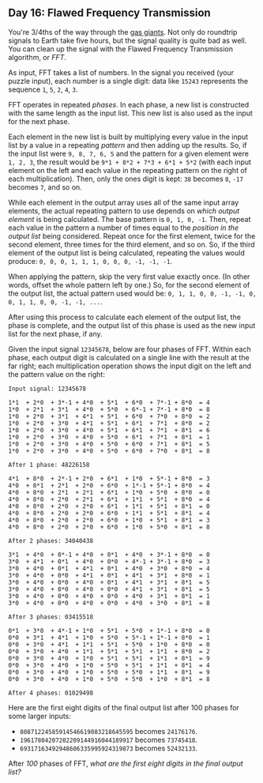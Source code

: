 ## Day 16: Flawed Frequency Transmission 

You're 3/4ths of the way through the [gas giants](https://en.wikipedia.org/wiki/Gas_giant). Not only do roundtrip signals to Earth take five hours, but the signal quality is quite bad as well. You can clean up the signal with the Flawed Frequency Transmission algorithm, or *FFT*.

As input, FFT takes a list of numbers. In the signal you received (your puzzle input), each number is a single digit: data like `15243` represents the sequence `1`, `5`, `2`, `4`, `3`.

FFT operates in repeated *phases*. In each phase, a new list is constructed with the same length as the input list. This new list is also used as the input for the next phase.

Each element in the new list is built by multiplying every value in the input list by a value in a repeating *pattern* and then adding up the results. So, if the input list were `9, 8, 7, 6, 5` and the pattern for a given element were `1, 2, 3`, the result would be `9*1 + 8*2 + 7*3 + 6*1 + 5*2` (with each input element on the left and each value in the repeating pattern on the right of each multiplication). Then, only the ones digit is kept: `38` becomes `8`, `-17` becomes `7`, and so on.

While each element in the output array uses all of the same input array elements, the actual repeating pattern to use depends on *which output element* is being calculated. The base pattern is `0, 1, 0, -1`. Then, repeat each value in the pattern a number of times equal to the *position in the output list* being considered. Repeat once for the first element, twice for the second element, three times for the third element, and so on. So, if the third element of the output list is being calculated, repeating the values would produce: `0, 0, 0, 1, 1, 1, 0, 0, 0, -1, -1, -1`.

When applying the pattern, skip the very first value exactly once. (In other words, offset the whole pattern left by one.) So, for the second element of the output list, the actual pattern used would be: `0, 1, 1, 0, 0, -1, -1, 0, 0, 1, 1, 0, 0, -1, -1, ...`.

After using this process to calculate each element of the output list, the phase is complete, and the output list of this phase is used as the new input list for the next phase, if any.

Given the input signal `12345678`, below are four phases of FFT. Within each phase, each output digit is calculated on a single line with the result at the far right; each multiplication operation shows the input digit on the left and the pattern value on the right:

```
Input signal: 12345678

1*1  + 2*0  + 3*-1 + 4*0  + 5*1  + 6*0  + 7*-1 + 8*0  = 4
1*0  + 2*1  + 3*1  + 4*0  + 5*0  + 6*-1 + 7*-1 + 8*0  = 8
1*0  + 2*0  + 3*1  + 4*1  + 5*1  + 6*0  + 7*0  + 8*0  = 2
1*0  + 2*0  + 3*0  + 4*1  + 5*1  + 6*1  + 7*1  + 8*0  = 2
1*0  + 2*0  + 3*0  + 4*0  + 5*1  + 6*1  + 7*1  + 8*1  = 6
1*0  + 2*0  + 3*0  + 4*0  + 5*0  + 6*1  + 7*1  + 8*1  = 1
1*0  + 2*0  + 3*0  + 4*0  + 5*0  + 6*0  + 7*1  + 8*1  = 5
1*0  + 2*0  + 3*0  + 4*0  + 5*0  + 6*0  + 7*0  + 8*1  = 8

After 1 phase: 48226158

4*1  + 8*0  + 2*-1 + 2*0  + 6*1  + 1*0  + 5*-1 + 8*0  = 3
4*0  + 8*1  + 2*1  + 2*0  + 6*0  + 1*-1 + 5*-1 + 8*0  = 4
4*0  + 8*0  + 2*1  + 2*1  + 6*1  + 1*0  + 5*0  + 8*0  = 0
4*0  + 8*0  + 2*0  + 2*1  + 6*1  + 1*1  + 5*1  + 8*0  = 4
4*0  + 8*0  + 2*0  + 2*0  + 6*1  + 1*1  + 5*1  + 8*1  = 0
4*0  + 8*0  + 2*0  + 2*0  + 6*0  + 1*1  + 5*1  + 8*1  = 4
4*0  + 8*0  + 2*0  + 2*0  + 6*0  + 1*0  + 5*1  + 8*1  = 3
4*0  + 8*0  + 2*0  + 2*0  + 6*0  + 1*0  + 5*0  + 8*1  = 8

After 2 phases: 34040438

3*1  + 4*0  + 0*-1 + 4*0  + 0*1  + 4*0  + 3*-1 + 8*0  = 0
3*0  + 4*1  + 0*1  + 4*0  + 0*0  + 4*-1 + 3*-1 + 8*0  = 3
3*0  + 4*0  + 0*1  + 4*1  + 0*1  + 4*0  + 3*0  + 8*0  = 4
3*0  + 4*0  + 0*0  + 4*1  + 0*1  + 4*1  + 3*1  + 8*0  = 1
3*0  + 4*0  + 0*0  + 4*0  + 0*1  + 4*1  + 3*1  + 8*1  = 5
3*0  + 4*0  + 0*0  + 4*0  + 0*0  + 4*1  + 3*1  + 8*1  = 5
3*0  + 4*0  + 0*0  + 4*0  + 0*0  + 4*0  + 3*1  + 8*1  = 1
3*0  + 4*0  + 0*0  + 4*0  + 0*0  + 4*0  + 3*0  + 8*1  = 8

After 3 phases: 03415518

0*1  + 3*0  + 4*-1 + 1*0  + 5*1  + 5*0  + 1*-1 + 8*0  = 0
0*0  + 3*1  + 4*1  + 1*0  + 5*0  + 5*-1 + 1*-1 + 8*0  = 1
0*0  + 3*0  + 4*1  + 1*1  + 5*1  + 5*0  + 1*0  + 8*0  = 0
0*0  + 3*0  + 4*0  + 1*1  + 5*1  + 5*1  + 1*1  + 8*0  = 2
0*0  + 3*0  + 4*0  + 1*0  + 5*1  + 5*1  + 1*1  + 8*1  = 9
0*0  + 3*0  + 4*0  + 1*0  + 5*0  + 5*1  + 1*1  + 8*1  = 4
0*0  + 3*0  + 4*0  + 1*0  + 5*0  + 5*0  + 1*1  + 8*1  = 9
0*0  + 3*0  + 4*0  + 1*0  + 5*0  + 5*0  + 1*0  + 8*1  = 8

After 4 phases: 01029498
```

Here are the first eight digits of the final output list after 100 phases for some larger inputs:

- `80871224585914546619083218645595` becomes `24176176`.
- `19617804207202209144916044189917` becomes `73745418`.
- `69317163492948606335995924319873` becomes `52432133`.

After *100* phases of FFT, *what are the first eight digits in the final output list?*